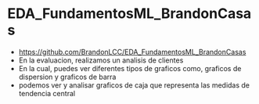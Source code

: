# EDA_FundamentosML_BrandonCasas
- https://github.com/BrandonLCC/EDA_FundamentosML_BrandonCasas
- En la evaluacion, realizamos un analisis de clientes
- En la cual, puedes ver diferentes tipos de graficos como, graficos de dispersion y graficos de barra
- podemos ver y analisar graficos de caja que representa las medidas de tendencia central

